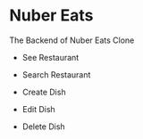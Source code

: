# Nuber Eats

The Backend of Nuber Eats Clone

- See Restaurant
- Search Restaurant

- Create Dish
- Edit Dish
- Delete Dish
